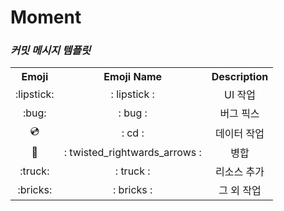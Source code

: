 # Moment


### *커밋 메시지 템플릿*

<table align = "center">
 
 <th> Emoji  </th>
 <th> Emoji Name </th>
 <th> Description</th>

 
 <tr>
   <td align = "center"> :lipstick: </td>
   <td align = "center"> : lipstick : </td>
    <td align = "center"> UI 작업 </td>
 </tr>
 
  <tr>
   <td align = "center"> :bug: </td>
   <td align = "center"> : bug : </td>
    <td align = "center"> 버그 픽스 </td>
 </tr>
 
 
  <tr>
   <td align = "center"> 💿 </td>
   <td align = "center"> : cd : </td>
    <td align = "center"> 데이터 작업 </td>

 </tr>
 
 
  <tr>
   <td align = "center"> 🔀 </td>
   <td align = "center"> : twisted_rightwards_arrows : </td>
    <td align = "center"> 병합 </td>
 </tr>

 <tr>
   <td align = "center"> :truck: </td>
   <td align = "center"> : truck : </td>
    <td align = "center"> 리소스 추가 </td>

 </tr>
 
 <tr>
   <td align = "center"> :bricks: </td>
   <td align = "center"> : bricks : </td>
    <td align = "center"> 그 외 작업 </td>

 </tr>
 
 


</table>
